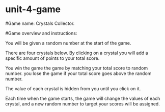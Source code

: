 # unit-4-game

#Game name: Crystals Collector.

#Game overview and instructions: 

You will be given a random number at the start of the game.

There are four crystals below. By clicking on a crystal you will add a specific amount of points to your total score.

You win the game the game by matching your total score to random number. you lose the game if your total score goes above the random number.

The value of each crystal is hidden from you until you click on it.

Each time when the game starts, the game will change the values of each crystal, and a new random number to target your scores will be assigned.
